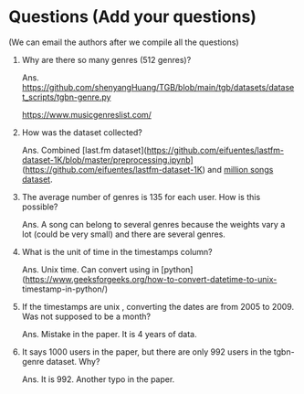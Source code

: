 # Questions (Add your questions)
(We can email the authors after we compile all the questions)

1. Why are there so many genres (512 genres)?

     Ans. https://github.com/shenyangHuang/TGB/blob/main/tgb/datasets/dataset_scripts/tgbn-genre.py

     https://www.musicgenreslist.com/

3. How was the dataset collected?

     Ans. Combined [last.fm dataset](https://github.com/eifuentes/lastfm-dataset-1K/blob/master/preprocessing.ipynb]  (https://github.com/eifuentes/lastfm-dataset-1K) and [million songs dataset](http://millionsongdataset.com/). 


5. The average number of genres is 135 for each user. How is this possible?

     Ans. A song can belong to several genres because the weights vary a lot (could be very small) and there are several genres.

7. What is the unit of time in the timestamps column?

     Ans. Unix time. Can convert using in [python](https://www.geeksforgeeks.org/how-to-convert-datetime-to-unix-     timestamp-in-python/)

9. If the timestamps are unix , converting the dates are from 2005 to 2009. Was not supposed to be a month?

     Ans. Mistake in the paper. It is 4 years of data.

11. It says 1000 users in the paper, but there are only 992 users in the tgbn-genre dataset. Why?

     Ans. It is 992. Another typo in the paper.

